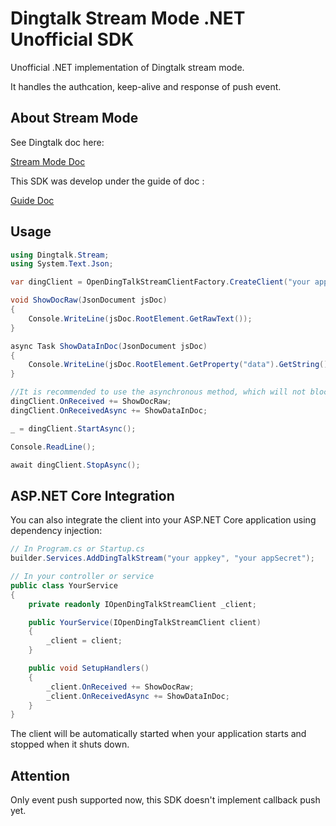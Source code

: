 # **Dingtalk Stream Mode .NET Unofficial SDK**

Unofficial .NET implementation of Dingtalk stream mode.

It handles the authcation, keep-alive and response of push event.

## About Stream Mode

See Dingtalk doc here:

[Stream Mode Doc](https://open.dingtalk.com/document/resourcedownload/introduction-to-stream-mode)

This SDK was develop under the guide of doc :

[Guide Doc](https://open.dingtalk.com/document/direction/stream-mode-protocol-access-description)

## Usage

```c#
using Dingtalk.Stream;
using System.Text.Json;

var dingClient = OpenDingTalkStreamClientFactory.CreateClient("your appkey", "your appSecret");

void ShowDocRaw(JsonDocument jsDoc)
{
    Console.WriteLine(jsDoc.RootElement.GetRawText());
}

async Task ShowDataInDoc(JsonDocument jsDoc)
{
    Console.WriteLine(jsDoc.RootElement.GetProperty("data").GetString());
}

//It is recommended to use the asynchronous method, which will not block the continuous push data of Websocket.
dingClient.OnReceived += ShowDocRaw;
dingClient.OnReceivedAsync += ShowDataInDoc;

_ = dingClient.StartAsync();

Console.ReadLine();

await dingClient.StopAsync();
```

## ASP.NET Core Integration

You can also integrate the client into your ASP.NET Core application using dependency injection:

```csharp
// In Program.cs or Startup.cs
builder.Services.AddDingTalkStream("your appkey", "your appSecret");

// In your controller or service
public class YourService
{
    private readonly IOpenDingTalkStreamClient _client;

    public YourService(IOpenDingTalkStreamClient client)
    {
        _client = client;
    }

    public void SetupHandlers()
    {
        _client.OnReceived += ShowDocRaw;
        _client.OnReceivedAsync += ShowDataInDoc;
    }
}
```

The client will be automatically started when your application starts and stopped when it shuts down.

## Attention

Only event push supported now, this SDK doesn't implement callback push yet.
